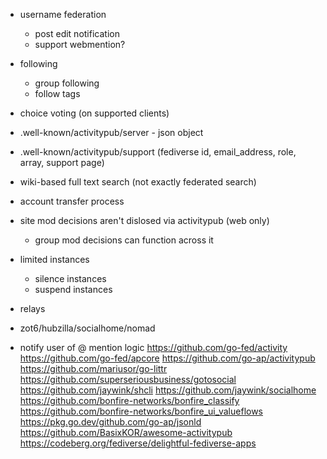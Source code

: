 - username federation
	- post edit notification
	- support webmention?
- following
	- group following
	- follow tags
- choice voting (on supported clients)
- .well-known/activitypub/server - json object
- .well-known/activitypub/support (fediverse id, email_address, role, array, support page)
- wiki-based full text search (not exactly federated search)
- account transfer process
- site mod decisions aren't dislosed via activitypub (web only)
	- group mod decisions can function across it
- limited instances
	- silence instances
	- suspend instances
- relays


- zot6/hubzilla/socialhome/nomad
- notify user of @ mention logic
https://github.com/go-fed/activity
https://github.com/go-fed/apcore
https://github.com/go-ap/activitypub
https://github.com/mariusor/go-littr
https://github.com/superseriousbusiness/gotosocial
https://github.com/jaywink/shcli
https://github.com/jaywink/socialhome
https://github.com/bonfire-networks/bonfire_classify
https://github.com/bonfire-networks/bonfire_ui_valueflows
https://pkg.go.dev/github.com/go-ap/jsonld
https://github.com/BasixKOR/awesome-activitypub
https://codeberg.org/fediverse/delightful-fediverse-apps